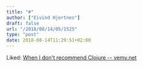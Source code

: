 ```yaml
---
title: "#"
author: ["Eivind Hjertnes"]
draft: false
url: "/2018/08/14/05/1525"
type: "post"
date: 2018-08-14T11:29:51+02:00
---
```


Liked:
[When
I don't recommend Clojure -- vemv.net](https://blog.vemv.net/when-i-dont-recommend-clojure-2597039536ce)

